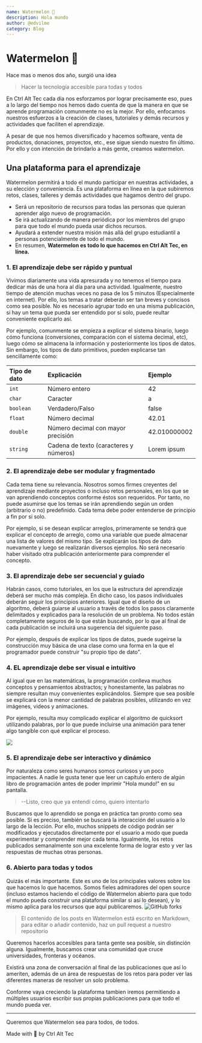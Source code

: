 ```yaml
---
name: Watermelon 🍉
description: Hola mundo
author: @edvilme
category: Blog
---
```


# Watermelon 🍉

Hace mas o menos dos año, surgió una idea
> Hacer la tecnología accesible para todas y todos

En Ctrl Alt Tec cada día nos esforzamos por lograr precisamente eso, pues a lo largo del tiempo nos hemos dado cuenta de que la manera en que se aprende programación comunmente no es la mejor. Por ello, enfocamos nuestros esfuerzos a la creación de clases, tutoriales y demás recursos y actividades que faciliten el aprendizaje. 

A pesar de que nos hemos diversificado y hacemos software, venta de productos, donaciones, proyectos, etc., ese sigue siendo nuestro fin último. Por ello y con intención de brindarlo a más gente, creamos watermelon.

## Una plataforma para el aprendizaje
Watermelon permitirá a todo el mundo participar en nuestras actividades, a su elección y conveniencia. Es una plataforma en línea en la que subiremos retos, clases, talleres y demás actividades que hagamos dentro del grupo. 

* Será un repositorio de recursos para todas las personas que quieran aprender algo nuevo de programación. 
* Se irá actualizando de manera periódica por los miembros del grupo para que todo el mundo pueda usar dichos recursos.
* Ayudará a extender nuestra misión más allá del grupo estudiantil a personas potencialmente de todo el mundo. 
* En resumen, **Watermelon es todo lo que hacemos en Ctrl Alt Tec, en línea.**

### 1. El aprendizaje debe ser rápido y puntual
Vivimos diariamente una vida apresurada y no tenemos el tiempo para dedicar más de una hora al día para una actividad. Igualmente, nuestro tiempo de atención muchas veces no pasa de los 5 minutos (Especialmente en internet). Por ello, los temas a tratar deberán ser tan breves y concisos como sea posible. No es necesario agrupar todo en una misma publicación, si hay un tema que pueda ser entendido por si solo, puede reultar conveniente explicarlo así.

Por ejemplo, comunmente se empieza a explicar el sistema binario, luego cómo funciona (conversiones, comparación con el sistema decimal, etc), luego cómo se almacena la información y posteriormente los tipos de datos. Sin embargo, los tipos de dato primitivos, pueden explicarse tan sencillamente como:

| Tipo de dato | Explicación | Ejemplo |
|:------|:------|:------|
| `int` | Número entero | 42
| `char` | Caracter | a
| `boolean` | Verdadero/Falso | false
| `float` | Número decimal | 42.01
| `double` | Número decimal con mayor precisión | 42.010000002
| `string` | Cadena de texto (caracteres y números) | Lorem ipsum

### 2. El aprendizaje debe ser modular y fragmentado
Cada tema tiene su relevancia. Nosotros somos firmes creyentes del aprendizaje mediante proyectos o incluso retos personales, en los que se van aprendiendo conceptos conforme éstos son requeridos. Por tanto, no puede asumirse que los temas se irán aprendiendo según un orden (arbitrario o no) predefinido. Cada tema debe poder entenderse de principio a fin por si solo.

Por ejemplo, si se desean explicar arreglos, primeramente se tendrá que explicar el concepto de arreglo, como una variable que puede almacenar una lista de valores del mismo tipo. Se explicarán los tipos de dato nuevamente y luego se realizarán diversos ejemplos. No será necesario haber visitado otra publicación anteriormente para comprender el concepto.

### 3. El aprendizaje debe ser secuencial y guiado 
Habrán casos, como tutoriales, en los que la estructura del aprendizaje deberá ser mucho más compleja. En dicho caso, los pasos individuales deberán seguir los principios anteriores. Igual que el diseño de un algoritmo, deberá guiarse al usuario a través de todos los pasos claramente delimitados y explicados para la resolución de un problema. No todos están completamente seguros de lo que están buscando, por lo que al final de cada publicación se incluirá una sugerencia del siguiente paso.

Por ejemplo, después de explicar los tipos de datos, puede sugeirse la construcción muy básica de una clase como una forma en la que el programador puede construir "su propio tipo de dato".

### 4. EL aprendizaje debe ser visual e intuitivo
Al igual que en las matemáticas, la programación conlleva muchos conceptos y pensamientos abstractos; y honestamente, las palabras no siempre resultan muy convenientes explicándolos. Siempre que sea posible se explicará con la menor cantidad de palabras posibles, utilizando en vez imágenes, videos y animaciones. 

Por ejemplo, resulta muy complicado explicar el algoritmo de quicksort utilizando palabras, por lo que puede incluirse una animación para tener algo tangible con qué explicar el proceso.

![](https://upload.wikimedia.org/wikipedia/commons/6/6a/Sorting_quicksort_anim.gif)

### 5. El aprendizaje debe ser interactivo y dinámico
Por naturaleza como seres humanos somos curiosos y un poco impacientes. A nadie le gusta tener que leer un capítulo entero de algún libro de programación antes de poder imprimir "Hola mundo!" en su pantalla. 
> --Listo, creo que ya entendí cómo, quiero intentarlo

Buscamos que lo aprendido se ponga en práctica tan pronto como sea posible. Si es preciso, también se buscará la interacción del usuario a lo largo de la lección. Por ello, muchos snippets de código podrán ser modificados y ejecutados directamente por el usuario a modo que pueda experimentar y comprender mejor cada tema. Igualmente, los retos publicados semanalmente son una excelente forma de lograr esto y ver las respuestas de muchas otras personas. 

### 6. Abierto para todas y todos 
Quizás el más importante. Este es uno de los principales valores sobre los que hacemos lo que hacemos. Somos fieles admiradores del open source (incluso estamos haciendo el código de Watermelon abierto para que todo el mundo pueda construir una plataforma similar si así lo desean), y lo mismo aplica para los recursos que aquí publicaremos. ![GitHub forks](https://img.shields.io/github/forks/Ctrl-Alt-Tec/Watermelon?style=social)

> El contenido de los posts en Watermelon está escrito en Markdown, para editar o añadir contenido, haz un pull request a nuestro repositorio

Queremos hacerlos accesibles para tanta gente sea posible, sin distinción alguna. Igualmente, buscamos crear una comunidad que cruce universidades, fronteras y océanos. 

Existirá una zona de conversación al final de las publicaciones que así lo ameriten, además de un área de respuestas de los retos para poder ver las diferentes maneras de resolver un solo problema. 

Conforme vaya creciendo la plataforma tambien iremos permitiendo a múltiples usuarios escribir sus propias publicaciones para que todo el mundo pueda ver. 

---
Queremos que Watermelon sea para todos, de todos.

Made with 💙 by Ctrl Alt Tec
